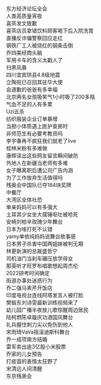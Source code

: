 东方经济论坛全会  
人类高质量宵夜  
喜茶发文致歉  
喜茶店员拿错饮料顾客喝下后入院洗胃  
直播反诈骗警察回应走红  
钢铁厂工人被烧红的钢条击倒  
乔四美经商头脑  
军用卡车的含义太戳人了  
扫黑风暴  
四川宜宾珙县4.8级地震  
立陶宛已召回其驻华大使  
会道歉的爸爸有多幸福  
北京两名女孩吸笑气1小时吸了200多瓶  
气血不足的人有多累  
Uzi五杀  
纺织服装企业订单暴增  
当胆小体质遇上医护查房时  
非师范生有必要考教资吗  
李宇春再不疯狂我们就老了live  
桂林米粉有多难做  
康辉读出这些网友留言瞬间破防  
外地人在新疆当老师有多难  
女子曝离职后遭公司广告内涵  
为了工作放弃生活值得吗  
残奥会中国队已夺184块奖牌  
中餐厅  
大湾区全体社恐  
单亲妈妈可以有多强大  
土耳其少女坐大摆锤呕吐被呛死  
安崎刘柏辛玫瑰少年舞台  
日本为啥打死不认错  
yamy单依纯妈妈说舞台故事感  
日本男子杀害中国两姐妹被判无期  
林更新演的总裁盛哲宁  
司机油门当刹车碾压放学母女  
那英听才旺罗布唱歌想起周杰伦  
2022研考时间确定  
街道办事处迷惑行为  
乔二强马素芹开饭店  
印度电视台连线阿塔发言人被打脸  
樊振东刘诗雯最新训练视频来了  
幼儿园广播半夜放儿歌惊醒周边居民  
陆柯燃陈卓璇庆功酒国风舞台  
礼兵握住刺刀尖以免伤到他人  
宋雨琦VaVa摇滚迪斯科舞台  
乔一成项南方结婚  
雷军卖出逾3亿股小米股票  
乔家的儿女预告  
打疫苗的表情太狂野了  
宋清远人间清醒  
东京残奥会  
